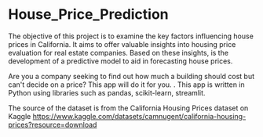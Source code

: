 # House_Price_Prediction

The objective of this project is to examine the key factors influencing house prices in California. It aims to offer valuable insights into housing price evaluation for real estate companies. Based on these insights, is the development of a predictive model to aid in forecasting house prices.

Are you a company seeking to find out how much a building should cost but can't decide on a price? This app will do it for you.
.
This app is written in Python using libraries such as pandas, scikit-learn, streamlit.

The source of the dataset is from the California Housing Prices dataset on Kaggle https://www.kaggle.com/datasets/camnugent/california-housing-prices?resource=download
